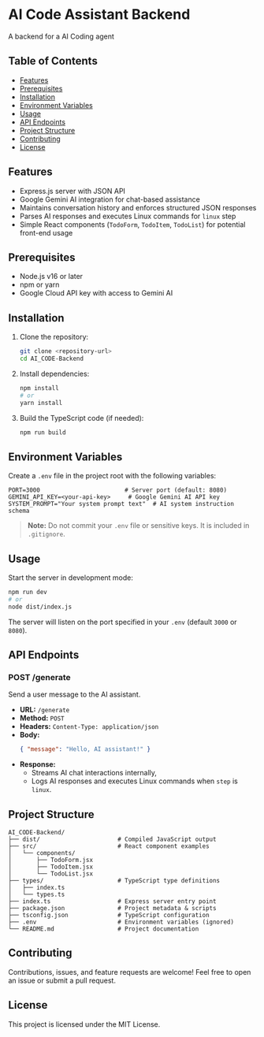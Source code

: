 # AI Code Assistant Backend

A backend for a AI Coding agent

## Table of Contents
- [Features](#features)
- [Prerequisites](#prerequisites)
- [Installation](#installation)
- [Environment Variables](#environment-variables)
- [Usage](#usage)
- [API Endpoints](#api-endpoints)
- [Project Structure](#project-structure)
- [Contributing](#contributing)
- [License](#license)

## Features
- Express.js server with JSON API
- Google Gemini AI integration for chat-based assistance
- Maintains conversation history and enforces structured JSON responses
- Parses AI responses and executes Linux commands for `linux` step
- Simple React components (`TodoForm`, `TodoItem`, `TodoList`) for potential front-end usage

## Prerequisites
- Node.js v16 or later
- npm or yarn
- Google Cloud API key with access to Gemini AI

## Installation
1. Clone the repository:
   ```bash
   git clone <repository-url>
   cd AI_CODE-Backend
   ```
2. Install dependencies:
   ```bash
   npm install
   # or
   yarn install
   ```
3. Build the TypeScript code (if needed):
   ```bash
   npm run build
   ```

## Environment Variables
Create a `.env` file in the project root with the following variables:

```env
PORT=3000                        # Server port (default: 8080)
GEMINI_API_KEY=<your-api-key>     # Google Gemini AI API key
SYSTEM_PROMPT="Your system prompt text"  # AI system instruction schema
```

> **Note:** Do not commit your `.env` file or sensitive keys. It is included in `.gitignore`.

## Usage
Start the server in development mode:
```bash
npm run dev
# or
node dist/index.js
```
The server will listen on the port specified in your `.env` (default `3000` or `8080`).

## API Endpoints

### POST /generate
Send a user message to the AI assistant.

- **URL:** `/generate`
- **Method:** `POST`
- **Headers:** `Content-Type: application/json`
- **Body:**
  ```json
  { "message": "Hello, AI assistant!" }
  ```
- **Response:**
  - Streams AI chat interactions internally,
  - Logs AI responses and executes Linux commands when `step` is `linux`.  

## Project Structure
```
AI_CODE-Backend/
├── dist/                      # Compiled JavaScript output
├── src/                       # React component examples
│   └── components/
│       ├── TodoForm.jsx
│       ├── TodoItem.jsx
│       └── TodoList.jsx
├── types/                     # TypeScript type definitions
│   ├── index.ts
│   └── types.ts
├── index.ts                   # Express server entry point
├── package.json               # Project metadata & scripts
├── tsconfig.json              # TypeScript configuration
├── .env                       # Environment variables (ignored)
└── README.md                  # Project documentation
```

## Contributing
Contributions, issues, and feature requests are welcome! Feel free to open an issue or submit a pull request.

## License
This project is licensed under the MIT License.
